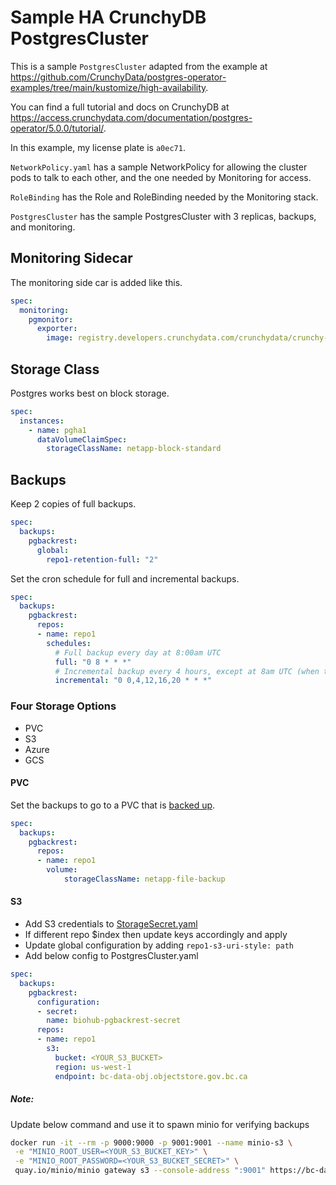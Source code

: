 # Sample HA CrunchyDB PostgresCluster

This is a sample `PostgresCluster` adapted from the example at <https://github.com/CrunchyData/postgres-operator-examples/tree/main/kustomize/high-availability>.

You can find a full tutorial and docs on CrunchyDB at <https://access.crunchydata.com/documentation/postgres-operator/5.0.0/tutorial/>.

In this example, my license plate is `a0ec71`.

`NetworkPolicy.yaml` has a sample NetworkPolicy for allowing the cluster pods to talk to each other, and the one needed by Monitoring for access.

`RoleBinding` has the Role and RoleBinding needed by the Monitoring stack.

`PostgresCluster` has the sample PostgresCluster with 3 replicas, backups, and monitoring.

## Monitoring Sidecar

The monitoring side car is added like this.

```yaml
spec:
  monitoring:
    pgmonitor:
      exporter:
        image: registry.developers.crunchydata.com/crunchydata/crunchy-postgres-exporter:ubi8-5.0.4-0
```

## Storage Class

Postgres works best on block storage.

```yaml
spec:
  instances:
    - name: pgha1
      dataVolumeClaimSpec:
        storageClassName: netapp-block-standard
```

## Backups

Keep 2 copies of full backups.

```yaml
spec:
  backups:
    pgbackrest:
      global:
        repo1-retention-full: "2"
```

Set the cron schedule for full and incremental backups.

```yaml
spec:
  backups:
    pgbackrest:
      repos:
      - name: repo1
        schedules:
          # Full backup every day at 8:00am UTC
          full: "0 8 * * *"
          # Incremental backup every 4 hours, except at 8am UTC (when the full backup is running)
          incremental: "0 0,4,12,16,20 * * *"
```

### Four Storage Options

* PVC
* S3
* Azure
* GCS

#### PVC

Set the backups to go to a PVC that is [backed up](https://developer.gov.bc.ca/OCP4-Backup-and-Restore).

```yaml
spec:
  backups:
    pgbackrest:
      repos:
      - name: repo1
        volume:
            storageClassName: netapp-file-backup
```

#### S3

* Add S3 credentials to [StorageSecret.yaml](./StorageSecret.yaml)
* If different repo $index then update keys accordingly and apply
* Update global configuration by adding `repo1-s3-uri-style: path`
* Add below config to PostgresCluster.yaml

```yaml
spec:
  backups:
    pgbackrest:
      configuration:
      - secret:
        name: biohub-pgbackrest-secret
      repos:
      - name: repo1
        s3:
          bucket: <YOUR_S3_BUCKET>
          region: us-west-1
          endpoint: bc-data-obj.objectstore.gov.bc.ca
```

##### Note:

Update below command and use it to spawn minio for verifying backups

```bash
docker run -it --rm -p 9000:9000 -p 9001:9001 --name minio-s3 \
 -e "MINIO_ROOT_USER=<YOUR_S3_BUCKET_KEY>" \
 -e "MINIO_ROOT_PASSWORD=<YOUR_S3_BUCKET_SECRET>" \
 quay.io/minio/minio gateway s3 --console-address ":9001" https://bc-data-obj.objectstore.gov.bc.ca
```
